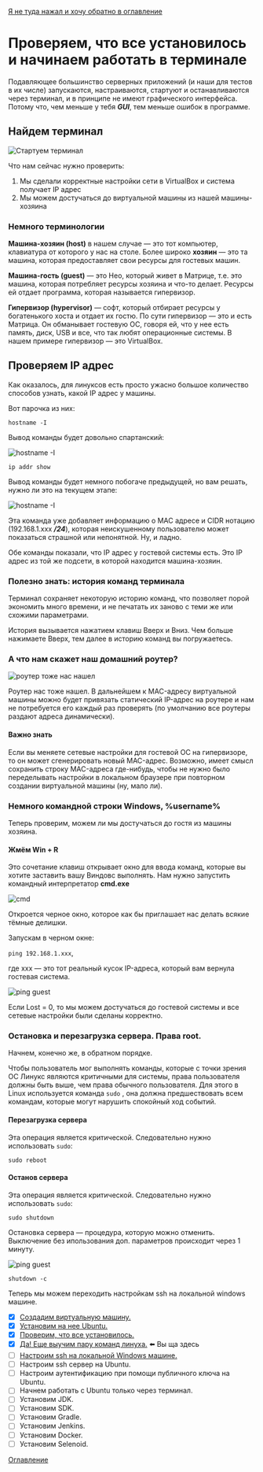 [Я не туда нажал и хочу обратно в оглавление](./000%20toc.md)

# Проверяем, что все установилось и начинаем работать в терминале

Подавляющее большинство серверных приложений (и наши для тестов в их числе) запускаются, настраиваются, стартуют и останавливаются через терминал, и в принципе не имеют графического интерфейса. Потому что, чем меньше у тебя ***GUI***, тем меньше ошибок в программе.

## Найдем терминал

![Стартуем терминал](./img/006%20UbuRunTerminal.png)

Что нам сейчас нужно проверить:

1. Мы сделали корректные настройки сети в VirtualBox и система получает IP адрес
2. Мы можем достучаться до виртуальной машины из нашей машины-хозяина

### Немного терминологии

**Машина-хозяин (host)** в нашем случае — это тот компьютер, клавиатура от которого у нас на столе. Более широко **хозяин** — это та машина, которая предоставляет свои ресурсы для гостевых машин.

**Машина-гость (guest)** — это Нео, который живет в Матрице, т.е. это машина, которая потребляет ресурсы хозяина и что-то делает. Ресурсы ей отдает программа, которая называется гипервизор.

**Гипервизор (hypervisor)** — софт, который отбирает ресурсы у богатенького хоста и отдает их гостю. По сути гипервизор — это и есть Матрица. Он обманывает гостевую ОС, говоря ей, что у нее есть память, диск, USB и все, что так любят операционные системы. В нашем примере гипервизор — это VirtualBox.

## Проверяем IP адрес

Как оказалось, для линуксов есть просто ужасно большое количество способов узнать, какой IP адрес у машины.

Вот парочка из них:

``` hostname -I ```

Вывод команды будет довольно спартанский:

![hostname -I](./img/006%20CheckHostnameI.png)


``` ip addr show ```

Вывод команды будет немного побогаче предыдущей, но вам решать, нужно ли это на текущем этапе:

![hostname -I](./img/006%20CheckIpAddrShow.png)

Эта команда уже добавляет информацию о MAC адресе и CIDR нотацию (192.168.1.xxx ***/24***), которая неискушенному пользователю может показаться страшной или непонятной. Ну, и ладно.

Обе команды показали, что IP адрес у гостевой системы есть. Это IP адрес из той же подсети, в которой находится машина-хозяин.

### Полезно знать: история команд терминала
Терминал сохраняет некоторую историю команд, что позволяет порой экономить много времени, и не печатать их заново с теми же или схожими параметрами.

История вызывается нажатием клавиш Вверх и Вниз. Чем больше нажимаете Вверх, тем далее в историю команд вы погружаетесь.

###  А что нам скажет наш домашний роутер?

![роутер тоже нас нашел](./img/006%20checkRouter.png)

Роутер нас тоже нашел. В дальнейшем к MAC-адресу виртуальной машины можно будет привязать статический IP-адрес на роутере и нам не потребуется его каждый раз проверять (по умолчанию все роутеры раздают адреса динамически).
#### Важно знать
Если вы меняете сетевые настройки для гостевой ОС на гипервизоре, то он может сгенерировать новый MAC-адрес. Возможно, имеет смысл сохранить строку MAC-адреса где-нибудь, чтобы не нужно было переделывать настройки в локальном браузере при повторном создании виртуальной машины (ну, мало ли).

### Немного командной строки Windows, %username%

Теперь проверим, можем ли мы достучаться до гостя из машины хозяина.
#### Жмём Win + R
Это сочетание клавиш открывает окно для ввода команд, которые вы хотите заставить вашу Виндовс выполнять. Нам нужно запустить командный интерпретатор **cmd.exe**

![cmd](./img/006%20CheckRunCmd.png)

Откроется черное окно, которое как бы приглашает нас делать всякие тёмные делишки.

Запускам в черном окне:

``` ping 192.168.1.xxx ```, 

где xxx — это тот реальный кусок IP-адреса, который вам вернула гостевая система.

![ping guest](./img/006%20CheckPingGuest.png)

Если Lost = 0, то мы можем достучаться до гостевой системы и все сетевые настройки были сделаны корректно.

### Остановка и перезагрузка сервера. Права root.
Начнем, конечно же, в обратном порядке.

Чтобы пользователь мог выполнять команды, которые с точки зрения ОС Линукс являются критичными для системы, права пользователя должны быть выше, чем права обычного пользователя. Для этого в Linux используется команда ``` sudo ``` , она должна предшествовать всем командам, которые могут нарушить спокойный ход событий.

#### Перезагрузка сервера
Эта операция является критической. Следовательно нужно использовать ```sudo```:

```sudo reboot```

#### Останов сервера

Эта операция является критической. Следовательно нужно использовать ```sudo```:

```sudo shutdown```

Остановка сервера — процедура, которую можно отменить. Выключение без ипользования доп. параметров происходит через 1 минуту. 

![ping guest](./img/006%20CheckShutdown.png)

```shutdown -c```

Теперь мы можем переходить настройкам ssh на локальной windows машине.

- [x] [Создадим виртуальную машину.](005%20vm%20and%20ubuntu.md)
- [x] [Установим на нее Ubuntu.](005%20vm%20and%20ubuntu.md)
- [x] [Проверим, что все установилось.](006%20checkWeAreOkay.md) 
- [x] [Да! Еще выучим пару команд линуха.](006%20checkWeAreOkay.md) :arrow_left: Вы ща здесь
- [ ] [Настроим ssh на локальной Windows машине.](007%20sshLocalWindows.md)
- [ ] Настроим ssh сервер на Ubuntu.
- [ ] Настроим аутентификацию при помощи публичного ключа на Ubuntu.
- [ ] Начнем работать с Ubuntu только через терминал.
- [ ] Установим JDK.
- [ ] Установим SDK.
- [ ] Установим Gradle.
- [ ] Установим Jenkins.
- [ ] Установим Docker.
- [ ] Установим Selenoid.

[Оглавление](./000%20toc.md)